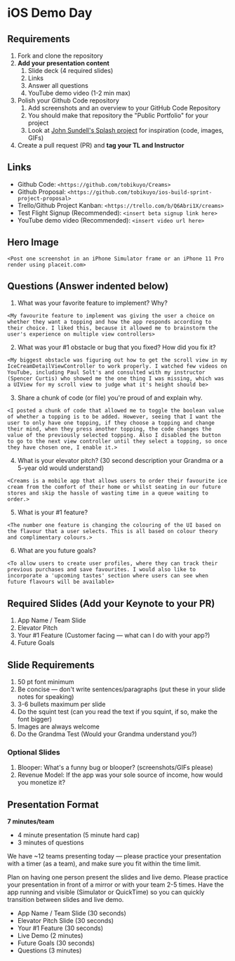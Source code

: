 # iOS Demo Day

## Requirements

1. Fork and clone the repository
2. **Add your presentation content**
    1. Slide deck (4 required slides)
    2. Links
    3. Answer all questions 
    4. YouTube demo video (1-2 min max)
3. Polish your Github Code repository
    1. Add screenshots and an overview to your GitHub Code Repository
    2. You should make that repository the "Public Portfolio" for your project
    3. Look at [John Sundell's Splash project](https://github.com/JohnSundell/Splash) for inspiration (code, images, GIFs)
4. Create a pull request (PR) and **tag your TL and Instructor**

## Links

* Github Code: `<https://github.com/tobikuyo/Creams>`
* Github Proposal: `<https://github.com/tobikuyo/ios-build-sprint-project-proposal>`
* Trello/Github Project Kanban: `<https://trello.com/b/Q6Abri1X/creams>`
* Test Flight Signup (Recommended): `<insert beta signup link here>`
* YouTube demo video (Recommended): `<insert video url here>`

## Hero Image

`<Post one screenshot in an iPhone Simulator frame or an iPhone 11 Pro render using placeit.com>`

## Questions (Answer indented below)

1. What was your favorite feature to implement? Why?

`<My favourite feature to implement was giving the user a choice on whether they want a topping and how the app responds according to their choice. I liked this, because it allowed me to brainstorm the user's experience on multiple view controllers>`

2. What was your #1 obstacle or bug that you fixed? How did you fix it?

`<My biggest obstacle was figuring out how to get the scroll view in my IceCreamDetailViewController to work properly. I watched few videos on YouTube, including Paul Solt's and consulted with my instructor (Spencer Curtis) who showed me the one thing I was missing, which was a UIView for my scroll view to judge what it's height should be>`
  
3. Share a chunk of code (or file) you're proud of and explain why.

`<I posted a chunk of code that allowed me to toggle the boolean value of whether a topping is to be added. However, seeing that I want the user to only have one topping, if they choose a topping and change their mind, when they press another topping, the code changes the value of the previously selected topping. Also I disabled the button to go to the next view controller until they select a topping, so once they have chosen one, I enable it.>`
  
4. What is your elevator pitch? (30 second description your Grandma or a 5-year old would understand)

`<Creams is a mobile app that allows users to order their favourite ice cream from the comfort of their home or whilst seating in our future stores and skip the hassle of wasting time in a queue waiting to order.>`
  
5. What is your #1 feature?

`<The number one feature is changing the colouring of the UI based on the flavour that a user selects. This is all based on colour theory and complimentary colours.>`
  
6. What are you future goals?

`<To allow users to create user profiles, where they can track their previous purchases and save favourites. I would also like to incorporate a 'upcoming tastes' section where users can see when future flavours will be available>`

## Required Slides (Add your Keynote to your PR)

1. App Name / Team Slide
2. Elevator Pitch
3. Your #1 Feature (Customer facing — what can I do with your app?)
4. Future Goals

## Slide Requirements

1. 50 pt font minimum
2. Be concise — don't write sentences/paragraphs (put these in your slide notes for speaking)
3. 3-6 bullets maximum per slide
4. Do the squint test (can you read the text if you squint, if so, make the font bigger)
6. Images are always welcome
7. Do the Grandma Test (Would your Grandma understand you?)

### Optional Slides

1. Blooper: What's a funny bug or blooper? (screenshots/GIFs please)
2. Revenue Model: If the app was your sole source of income, how would you monetize it?

## Presentation Format

**7 minutes/team**

* 4 minute presentation (5 minute hard cap)
* 3 minutes of questions

We have ~12 teams presenting today — please practice your presentation with a timer (as a team), and make sure you fit within the time limit.

Plan on having one person present the slides and live demo. Please practice your presentation in front of a mirror or with your team 2-5 times. Have the app running and visible (Simulator or QuickTime) so you can quickly transition between slides and live demo.

* App Name / Team Slide (30 seconds)
* Elevator Pitch Slide (30 seconds)
* Your #1 Feature (30 seconds)
* Live Demo (2 minutes)
* Future Goals (30 seconds)
* Questions (3 minutes)
